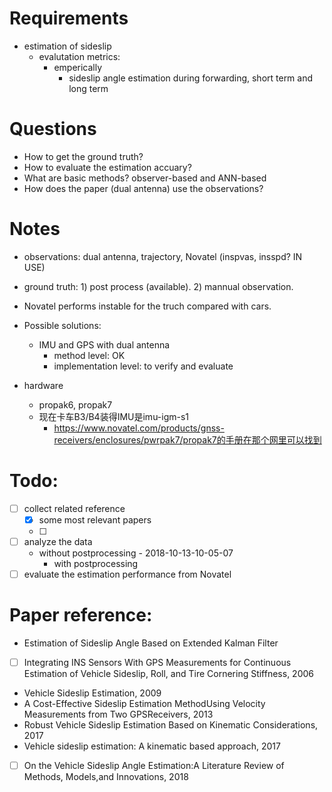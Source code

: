 # Requirements
- estimation of sideslip
	- evalutation metrics:
		- emperically
			- sideslip angle estimation during forwarding, short term and long term

# Questions
- How to get the ground truth?
- How to evaluate the estimation accuary?
- What are basic methods? observer-based and ANN-based
- How does the paper (dual antenna) use the observations?

# Notes
- observations: dual antenna, trajectory, Novatel (inspvas, insspd? IN USE)
- ground truth: 1) post process (available). 2) mannual observation.
- Novatel performs instable for the truch compared with cars.
- Possible solutions:
	- IMU and GPS with dual antenna 
		- method level: OK
		- implementation level: to verify and evaluate

- hardware
	- propak6, propak7
  - 现在卡车B3/B4装得IMU是imu-igm-s1
	- https://www.novatel.com/products/gnss-receivers/enclosures/pwrpak7/propak7的手册在那个网里可以找到

# Todo:
- [ ] collect related reference
	- [x] some most relevant papers
	- [ ] 
- [ ] analyze the data
  - without postprocessing
		- 2018-10-13-10-05-07
	- with postprocessing
- [ ] evaluate the estimation performance from Novatel

# Paper reference:
- Estimation of Sideslip Angle Based on Extended Kalman Filter
- [ ] Integrating INS Sensors With GPS Measurements for Continuous Estimation of Vehicle Sideslip, Roll, and Tire Cornering Stiffness, 2006
- Vehicle Sideslip Estimation, 2009
- A Cost-Effective Sideslip Estimation MethodUsing Velocity Measurements from Two GPSReceivers, 2013
- Robust Vehicle Sideslip Estimation Based on Kinematic Considerations, 2017
- Vehicle sideslip estimation: A kinematic based approach, 2017
- [ ] On the Vehicle Sideslip Angle Estimation:A Literature Review of Methods, Models,and Innovations, 2018
